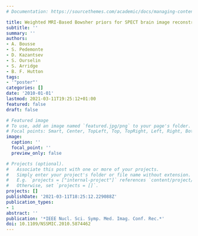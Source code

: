```yaml
---
# Documentation: https://sourcethemes.com/academic/docs/managing-content/

title: Weighted MRI-Based Bowsher priors for SPECT brain image reconstruction
subtitle: ''
summary: ''
authors:
- A. Bousse
- S. Pedemonte
- D. Kazantsev
- S. Ourselin
- S. Arridge
- B. F. Hutton
tags:
- '"poster"'
categories: []
date: '2010-01-01'
lastmod: 2021-03-11T19:25:12+01:00
featured: false
draft: false

# Featured image
# To use, add an image named `featured.jpg/png` to your page's folder.
# Focal points: Smart, Center, TopLeft, Top, TopRight, Left, Right, BottomLeft, Bottom, BottomRight.
image:
  caption: ''
  focal_point: ''
  preview_only: false

# Projects (optional).
#   Associate this post with one or more of your projects.
#   Simply enter your project's folder or file name without extension.
#   E.g. `projects = ["internal-project"]` references `content/project/deep-learning/index.md`.
#   Otherwise, set `projects = []`.
projects: []
publishDate: '2021-03-11T18:25:12.229088Z'
publication_types:
- 1
abstract: ''
publication: '*IEEE Nucl. Sci. Symp. Med. Imag. Conf. Rec.*'
doi: 10.1109/NSSMIC.2010.5874462
---
```

